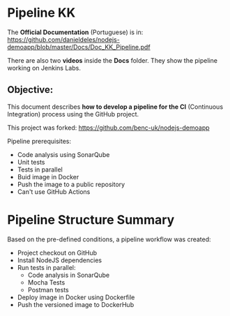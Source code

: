 # Pipeline KK

The **Official Documentation** (Portuguese) is in: https://github.com/danieldeles/nodejs-demoapp/blob/master/Docs/Doc_KK_Pipeline.pdf

There are also two **videos** inside the **Docs** folder. They show the pipeline working on Jenkins Labs.

## Objective:

This document describes **how to develop a pipeline for the CI** (Continuous Integration) process using the GitHub project.

This project was forked: https://github.com/benc-uk/nodejs-demoapp

Pipeline prerequisites:

- Code analysis using SonarQube
- Unit tests
- Tests in parallel
- Buid image in Docker
- Push the image to a public repository
- Can't use GitHub Actions


# Pipeline Structure Summary

Based on the pre-defined conditions, a pipeline workflow was created:

- Project checkout on GitHub
- Install NodeJS dependencies
- Run tests in parallel:
  - Code analysis in SonarQube
  - Mocha Tests
  - Postman tests
- Deploy image in Docker using Dockerfile
- Push the versioned image to DockerHub


